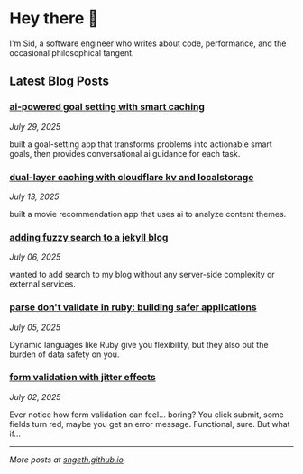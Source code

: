 # Hey there 👋

I'm Sid, a software engineer who writes about code, performance, and the occasional philosophical tangent.

## Latest Blog Posts

### [ai-powered goal setting with smart caching](https://sngeth.github.io/ai/javascript/cloudflare/2025/07/29/ai-powered-goal-setting-with-smart-caching/)
*July 29, 2025*

built a goal-setting app that transforms problems into actionable smart goals, then provides conversational ai guidance for each task.

### [dual-layer caching with cloudflare kv and localstorage](https://sngeth.github.io/cloudflare/javascript/2025/07/13/dual-layer-caching-with-cloudflare-kv-and-localstorage/)
*July 13, 2025*

built a movie recommendation app that uses ai to analyze content themes.

### [adding fuzzy search to a jekyll blog](https://sngeth.github.io/jekyll/javascript/2025/07/06/adding-fuzzy-search-to-jekyll/)
*July 06, 2025*

wanted to add search to my blog without any server-side complexity or external services.

### [parse don't validate in ruby: building safer applications](https://sngeth.github.io/ruby/patterns/2025/07/05/parse-dont-validate-in-ruby/)
*July 05, 2025*

Dynamic languages like Ruby give you flexibility, but they also put the burden of data safety on you.

### [form validation with jitter effects](https://sngeth.github.io/javascript/css/2025/07/02/form-validation-jitter-effects/)
*July 02, 2025*

Ever notice how form validation can feel… boring? You click submit, some fields turn red, maybe you get an error message. Functional, sure. But what if...


---

*More posts at [sngeth.github.io](https://sngeth.github.io)*
